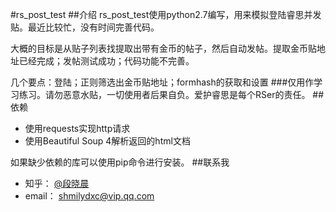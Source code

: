 #rs_post\_test
##介绍
rs_post_test使用python2.7编写，用来模拟登陆睿思并发贴。最近比较忙，没有时间完善代码。

大概的目标是从贴子列表找提取出带有金币的帖子，然后自动发帖。提取金币贴地址已经完成；发帖测试成功；代码功能不完善。

几个要点：登陆；正则筛选出金币贴地址；formhash的获取和设置
###仅用作学习练习。请勿恶意水贴，一切使用者后果自负。爱护睿思是每个RSer的责任。
##依赖
* 使用requests实现http请求
* 使用Beautiful Soup 4解析返回的html文档

如果缺少依赖的库可以使用pip命令进行安装。
##联系我
* 知乎： [@段晓晨](http://www.zhihu.com/people/loveQt)
* email： [shmilydxc@vip.qq.com](mailto:shmilydxc@vip.qq.com)
